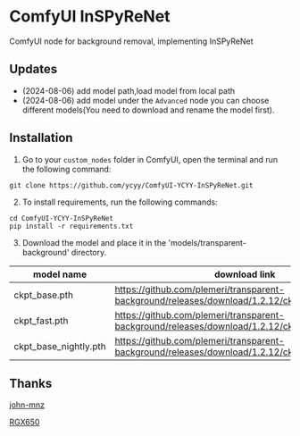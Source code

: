 # ComfyUI InSPyReNet

ComfyUI node for background removal, implementing InSPyReNet

## Updates
* (2024-08-06) add model path,load model from local path
* (2024-08-06) add model under the `Advanced` node you can choose different models(You need to download and rename the model first).

## Installation

1. Go to your `custom_nodes` folder in ComfyUI, open the terminal and run the following command:

```
git clone https://github.com/ycyy/ComfyUI-YCYY-InSPyReNet.git
```

2. To install requirements, run the following commands:

```
cd ComfyUI-YCYY-InSPyReNet
pip install -r requirements.txt
```
3. Download the model and place it in the 'models/transparent-background' directory.

|model name| download link|
|--|--|
|ckpt_base.pth|https://github.com/plemeri/transparent-background/releases/download/1.2.12/ckpt_base.pth|
|ckpt_fast.pth|https://github.com/plemeri/transparent-background/releases/download/1.2.12/ckpt_fast.pth|
|ckpt_base_nightly.pth|https://github.com/plemeri/transparent-background/releases/download/1.2.12/ckpt_base_nightly.pth|


## Thanks

[john-mnz](https://github.com/john-mnz/ComfyUI-Inspyrenet-Rembg)

[RGX650](https://github.com/RGX650/ComfyUI-Inspyrenet-Rembg)